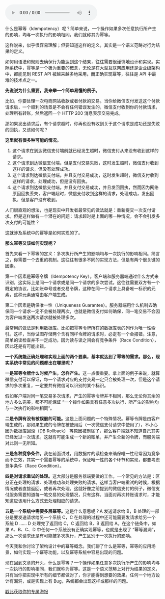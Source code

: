 <audio title="06 _ 每个工程师都应该了解的：聊聊幂等" src="https://static001.geekbang.org/resource/audio/a3/81/a37f3a26a7e654c49a568f88b168b181.mp3" controls="controls"></audio> 
<p>什么是幂等（Idempotency）呢？简单来说，一个操作如果多次任意执行所产生的影响，均与一次执行的影响相同，我们就称其为幂等。</p>
<p>这样说来，似乎很容易理解；但要知道这样的定义，其实是一个语义范畴对行为结果的定义。</p>
<p>如何用语法和规则去确保行为能达到这个结果，往往需要很谨慎地设计和实现。实际系统中，幂等是一个极为重要的概念，无论是在大型互联网应用还是企业级架构中，都能见到 REST API 被越来越多地采用，而正确实现幂等，往往是 API 中最难的技术点之一。</p>
<p><strong>先说说为什么重要，我来举一个简单易懂的例子。</strong></p>
<p>比如，你要处理一次电商网站收款或者付款的交易。当你给微信支付发送这个付款请求后，一个顺利的场景是不会有任何错误发生的，微信支付收到你的付款请求，处理所有转账，然后返回一个 HTTP 200 消息表示交易完成。</p>
<p>那如果发出请求后，有个请求超时，你再也没有收到关于这个请求是成功还是失败的回执，又该如何呢？</p>
<!-- [[[read_end]]] -->
<p><strong>这里就有很多种可能的情况。</strong></p>
<ol>
<li>这个请求在到达微信支付端前就已经发生超时，微信支付从来没有收到这样的请求。</li>
<li>这个请求到达微信支付端，但是支付交易失败，这时发生超时，微信支付收到这样的请求，但没有处理成功。</li>
<li>这个请求到达微信支付端，并且支付交易成功，这时发生超时，微信支付收到这样的请求，处理成功，但是没有回执。</li>
<li>这个请求到达微信支付端，并且支付交易成功，并且发回回执，然而因为网络原因回执丢失，客户端超时，微信支付收到这样的请求，处理成功，发出回执，但是客户没有收到。</li>
</ol>
<p>人们很直观的想法，也是现实中开发者最常见的做法就是：重新提交一次支付请求。但是这样做有一个潜在的问题：请求超时是上面的哪一种情况，会不会引发多次支付的可能性？</p>
<p>这就涉及系统中的幂等是如何实现的了。</p>
<p><strong>那么幂等又该如何实现呢？</strong></p>
<p>首先来看一下幂等的定义：多次执行所产生的影响均与一次执行的影响相同。简言之，你需要一个去重的机制。这往往有很多不同的实现方法，但是有两个很关键的因素。</p>
<p>第一个因素是幂等令牌（Idempotency Key）。客户端和服务器端通过什么方式来识别，这实际上是同一个请求或是同一个请求的多次尝试。这往往需要双方有一个既定的协议，比如账单号或者交易令牌，这种在同一个请求上具备唯一标识的元素，这种元素通常由客户端生成。</p>
<p>第二个因素是确保唯一性（Uniqueness Guarantee）。服务器端用什么机制去确保同一个请求一定不会被处理两次，也就是微信支付如何确保，同一笔交易不会因为客户端发送两次请求就被处理多次。</p>
<p>最常用的做法是利用数据库。比如把幂等令牌所在的数据库表的列作为唯一性索引。这样，当你试图存储两个含有同样令牌的请求时，必定有一个会报错。注意，简单的读检查并不一定成功，因为读与读之间会有竞争条件（Race Condition），因此还是有可能出错。</p>
<p><strong>一个系统能正确处理和实现上面的两个要素，基本就达到了幂等的需求。那么，现实系统中常见的问题都出在哪里呢？</strong></p>
<p><strong>一是幂等令牌什么时候产生，怎样产生。</strong>这一点很重要。拿上面的例子来说，就算微信支付可以保证，每一个请求对应的支付交易一定只会被处理一次，但是这个请求的多次重复，一定要共有微信可以识别的某个标识。</p>
<p>假如客户端对同一笔交易多次请求，产生的幂等令牌并不相同，那么无论你其余的地方多么完美，都不可能保证 “一个操作如果具有任意多次执行，所产生的影响均与一次执行的影响相同”。</p>
<p><strong>二是令牌有没有被误删的可能。</strong>这是上面问题的一个特殊情况。幂等令牌是由客户端生成的，那如果生成的令牌在被使用后（一次微信支付请求中使用了），不小心因为数据库回滚（DB Rollback） 等原因被删除了，那么客户端就不知道自己其实已经发过一次请求。这就有可能生成一个新的账单，并产生全新的令牌，而服务端对此则一无所知。</p>
<p><strong>三是各种竞争条件。</strong>我在前面讲过，用数据库的读检查来确保唯一性经常因为竞争而不生效，其实一个需要幂等的系统中，保证唯一性的各个环节和实现，都要考虑竞争条件（Race Condition）。</p>
<p><strong>四是对请求重试的处理。</strong>这大部分是服务器端要做的工作。一个常见的方法是：区分正在处理的请求、处理成功和处理失败的请求。这样当客户端重试的时候，根据情况或者直接返回，或者再次处理。这就好像之前提到的微信支付的例子，微信支付服务需要知道每一笔交易的处理情况，只有这样，当面对再次转账请求时，才能知道应该用什么方式去处理相应的请求。</p>
<p><strong>五是一个系统中需要多层幂等。</strong>这是什么意思呢？A 发送请求给 B，B 处理的一部分是要发送请求给另一个系统 C，C 在处理的过程中还可能需要发请求给另一个系统 D …… D 处理完了返回给 C，C 返回给 B，B 返回给 A。在这个链条中，如果 A、B、C、D 中任何一个系统没有正确实现幂等，也就是出现了 “幂等漏洞”，那么一次请求还是有可能被多次执行，产生区别于一次执行的影响。</p>
<p>今天我和你讨论了架构设计中的幂等概念。我们聊了什么是幂等，幂等的应用场景，如何实现一个幂等功能，以及幂等系统中容易出现的问题。</p>
<p>现在回到文章的开头，什么是幂等？一个操作如果任意多次执行所产生的影响均与一次执行的影响相同，我们就称为幂等。这是一个语义范畴上对行为结果的定义，只有当你把实现中所有的细节都做对了，你才能得到想要的效果。任何一个地方设计有漏洞，或是实现上有 Bug，系统都会出现这样或那样的问题。</p>
<p></p>
<p><a href="https://time.geekbang.org/activity/sale-poster?utm_source=app&amp;utm_medium=zhuyun-article&amp;utm_campaign=zhuyun-saleposter&amp;utm_content=zhuyun0416">戳此获取你的专属海报</a></p>
